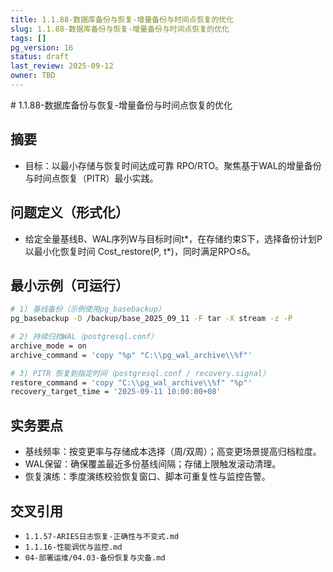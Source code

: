 ```yaml
---
title: 1.1.88-数据库备份与恢复-增量备份与时间点恢复的优化
slug: 1.1.88-数据库备份与恢复-增量备份与时间点恢复的优化
tags: []
pg_version: 16
status: draft
last_review: 2025-09-12
owner: TBD
---
```


﻿# 1.1.88-数据库备份与恢复-增量备份与时间点恢复的优化

## 摘要

- 目标：以最小存储与恢复时间达成可靠 RPO/RTO。聚焦基于WAL的增量备份与时间点恢复（PITR）最小实践。

## 问题定义（形式化）

- 给定全量基线B、WAL序列W与目标时间t*，在存储约束S下，选择备份计划P以最小化恢复时间 Cost_restore(P, t*)，同时满足RPO≤δ。

## 最小示例（可运行）

```bash
# 1) 基线备份（示例使用pg_basebackup）
pg_basebackup -D /backup/base_2025_09_11 -F tar -X stream -z -P

# 2) 持续归档WAL（postgresql.conf）
archive_mode = on
archive_command = 'copy "%p" "C:\\pg_wal_archive\\%f"'

# 3) PITR 恢复到指定时间（postgresql.conf / recovery.signal）
restore_command = 'copy "C:\\pg_wal_archive\\%f" "%p"'
recovery_target_time = '2025-09-11 10:00:00+08'
```

## 实务要点

- 基线频率：按变更率与存储成本选择（周/双周）；高变更场景提高归档粒度。
- WAL保留：确保覆盖最近多份基线间隔；存储上限触发滚动清理。
- 恢复演练：季度演练校验恢复窗口、脚本可重复性与监控告警。

## 交叉引用

- `1.1.57-ARIES日志恢复-正确性与不变式.md`
- `1.1.16-性能调优与监控.md`
- `04-部署运维/04.03-备份恢复与灾备.md`
